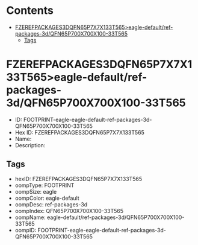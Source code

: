 



Contents
========

* [FZEREFPACKAGES3DQFN65P7X7X133T565>eagle-default/ref-packages-3d/QFN65P700X700X100-33T565](#fzerefpackages3dqfn65p7x7x133t565eagle-defaultref-packages-3dqfn65p700x700x100-33t565)
	* [Tags](#tags)

# FZEREFPACKAGES3DQFN65P7X7X133T565>eagle-default/ref-packages-3d/QFN65P700X700X100-33T565

- ID: FOOTPRINT-eagle-eagle-default-ref-packages-3d-QFN65P700X700X100-33T565
- Hex ID: FZEREFPACKAGES3DQFN65P7X7X133T565
- Name: 
- Description: 

## Tags

- hexID: FZEREFPACKAGES3DQFN65P7X7X133T565
- oompType: FOOTPRINT
- oompSize: eagle
- oompColor: eagle-default
- oompDesc: ref-packages-3d
- oompIndex: QFN65P700X700X100-33T565
- oompName: eagle-default/ref-packages-3d/QFN65P700X700X100-33T565
- oompID: FOOTPRINT-eagle-eagle-default-ref-packages-3d-QFN65P700X700X100-33T565
